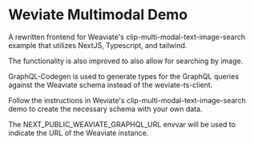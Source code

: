 # Weviate Multimodal Demo

A rewritten frontend for Weaviate's clip-multi-modal-text-image-search example that utilizes NextJS, Typescript, and tailwind.

The functionality is also improved to also allow for searching by image.


GraphQL-Codegen is used to generate types for the GraphQL queries against the Weaviate schema instead of the weviate-ts-client.


Follow the instructions in Weviate's clip-multi-modal-text-image-search demo to create the necessary schema with your own data.

The NEXT_PUBLIC_WEAVIATE_GRAPHQL_URL envvar will be used to indicate the URL of the Weaviate instance.
